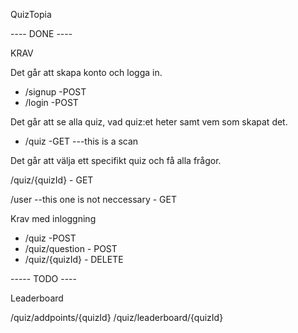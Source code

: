 QuizTopia

---- DONE ----

KRAV

Det går att skapa konto och logga in.

- /signup -POST
- /login -POST

Det går att se alla quiz, vad quiz:et heter samt vem som skapat det.

- /quiz -GET ---this is a scan

Det går att välja ett specifikt quiz och få alla frågor.

/quiz/{quizId} - GET

/user --this one is not neccessary - GET

Krav med inloggning

- /quiz -POST
- /quiz/question - POST
- /quiz/{quizId} - DELETE

----- TODO ----

Leaderboard

/quiz/addpoints/{quizId}
/quiz/leaderboard/{quizId}

